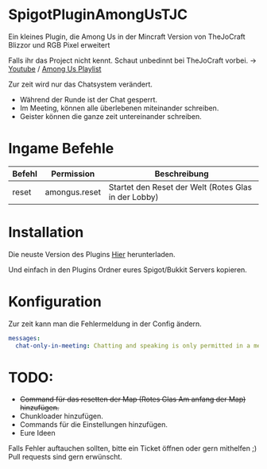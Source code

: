 # SpigotPluginAmongUsTJC

Ein kleines Plugin, die Among Us in der Mincraft Version von TheJoCraft Blizzor und RGB Pixel erweitert

Falls ihr das Project nicht kennt. Schaut unbedinnt bei TheJoCraft vorbei. -> [Youtube](https://www.youtube.com/user/thejominecraft) / [Among Us Playlist](https://www.youtube.com/watch?v=kUU34zO52uc&list=PL8yutqH6-uWoloIFyaAI1YRKk8DL8ITCQ)

Zur zeit wird nur das Chatsystem verändert.

  - Während der Runde ist der Chat gesperrt.
  - Im Meeting, können alle überlebenen miteinander schreiben.
  - Geister können die ganze zeit untereinander schreiben.
  
# Ingame Befehle

| Befehl | Permission | Beschreibung |
| ------ | ------ | ------ |
| reset | amongus.reset | Startet den Reset der Welt (Rotes Glas in der Lobby) |

# Installation

Die neuste Version des Plugins [Hier](https://github.com/LittleKing205/SpigotPluginAmongUsTJC/releases/) herunterladen.

Und einfach in den Plugins Ordner eures Spigot/Bukkit Servers kopieren.

# Konfiguration

Zur zeit kann man die Fehlermeldung in der Config ändern.

```yaml
messages:
  chat-only-in-meeting: Chatting and speaking is only permitted in a meeting during a round
```
 
# TODO:
  - ~~Command für das resetten der Map (Rotes Glas Am anfang der Map) hinzufügen.~~
  - Chunkloader hinzufügen.
  - Commands für die Einstellungen hinzufügen.
  - Eure Ideen
  
Falls Fehler auftauchen sollten, bitte ein Ticket öffnen oder gern mithelfen ;) Pull requests sind gern erwünscht.

